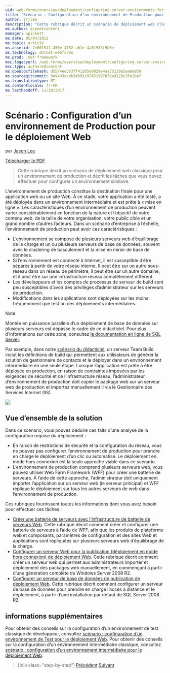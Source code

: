 ```yaml
---
uid: web-forms/overview/deployment/configuring-server-environments-for-web-deployment/scenario-configuring-a-production-environment-for-web-deployment
title: "Scénario : Configuration d’un environnement de Production pour le déploiement Web | Documents Microsoft"
author: jrjlee
description: "Cette rubrique décrit un scénario de déploiement web classique pour un environnement de production et décrit les tâches que vous devez effectuer pour configurer un similaire..."
ms.author: aspnetcontent
manager: wpickett
ms.date: 05/04/2012
ms.topic: article
ms.assetid: 2e861511-450e-4752-a61e-4a01933f9b6e
ms.technology: dotnet-webforms
ms.prod: .net-framework
msc.legacyurl: /web-forms/overview/deployment/configuring-server-environments-for-web-deployment/scenario-configuring-a-production-environment-for-web-deployment
msc.type: authoredcontent
ms.openlocfilehash: d5574ee353ff41205e9029e4aa5d139a5aa0e959
ms.sourcegitcommit: 9a9483aceb34591c97451997036a9120c3fe2baf
ms.translationtype: MT
ms.contentlocale: fr-FR
ms.lasthandoff: 11/10/2017
---
```

<a name="scenario-configuring-a-production-environment-for-web-deployment"></a>Scénario : Configuration d’un environnement de Production pour le déploiement Web
====================
par [Jason Lee](https://github.com/jrjlee)

[Télécharger le PDF](https://msdnshared.blob.core.windows.net/media/MSDNBlogsFS/prod.evol.blogs.msdn.com/CommunityServer.Blogs.Components.WeblogFiles/00/00/00/63/56/8130.DeployingWebAppsInEnterpriseScenarios.pdf)

> Cette rubrique décrit un scénario de déploiement web classique pour un environnement de production et décrit les tâches que vous devez effectuer pour configurer un environnement similaire.


L’environnement de production constitue la destination finale pour une application web ou un site Web. À ce stade, votre application a été testé, a été déployée dans un environnement intermédiaire et est prête à « mise en ligne ». Les caractéristiques d’un environnement de production peuvent varier considérablement en fonction de la nature et l’objectif de votre contenu web, de la taille de votre organisation, votre public cible et un grand nombre d’autres facteurs. Dans un scénario d’entreprise à l’échelle, l’environnement de production peut avoir ces caractéristiques :

- L’environnement se compose de plusieurs serveurs web d’équilibrage de la charge et un ou plusieurs serveurs de base de données, souvent avec le clustering de basculement et la mise en miroir de base de données.
- Si l’environnement est connecté à Internet, il est susceptible d’être séparés à partir de votre réseau interne. Il peut être sur un autre sous-réseau dans un réseau de périmètre, il peut être sur un autre domaine, et il peut être sur une infrastructure réseau complètement différent.
- Les développeurs et les comptes de processus de serveur de build sont peu susceptibles d’avoir des privilèges d’administrateur sur les serveurs de production.
- Modifications dans les applications sont déployées sur les moins fréquemment que test ou des déploiements intermédiaires.

> [!NOTE]
> Montée en puissance parallèle d’un déploiement de base de données sur plusieurs serveurs est dépasse le cadre de ce didacticiel. Pour plus d’informations sur cette zone, consultez [la documentation en ligne de SQL Server](https://technet.microsoft.com/en-us/library/ms130214.aspx).


Par exemple, dans notre [scénario du didacticiel](../deploying-web-applications-in-enterprise-scenarios/enterprise-web-deployment-scenario-overview.md), un serveur Team Build inclut les définitions de build qui permettent aux utilisateurs de générer la solution de gestionnaire de contacts et le déployer dans un environnement intermédiaire en une seule étape. Lorsque l’application est prête à être déployée en production, en raison de contraintes imposées par les exigences de sécurité et de l’infrastructure réseau, l’administrateur d’environnement de production doit copier le package web sur un serveur web de production et importez manuellement Il via le Gestionnaire des Services Internet (IIS).

![](scenario-configuring-a-production-environment-for-web-deployment/_static/image1.png)

## <a name="solution-overview"></a>Vue d’ensemble de la solution

Dans ce scénario, vous pouvez déduire ces faits d’une analyse de la configuration requise du déploiement :

- En raison de restrictions de sécurité et la configuration du réseau, vous ne pouvez pas configurer l’environnement de production pour prendre en charge le déploiement d’un clic ou automatisé. Le déploiement en mode hors connexion est la seule approche viable dans ce scénario.
- L’environnement de production comprend plusieurs serveurs web, vous pouvez utiliser Web Farm Framework (WFF) pour créer une batterie de serveurs. À l’aide de cette approche, l’administrateur doit uniquement importer l’application sur un serveur web (le serveur principal) et WFF réplique le déploiement sur tous les autres serveurs de web dans l’environnement de production.

Ces rubriques fournissent toutes les informations dont vous avez besoin pour effectuer ces tâches :

- [Créer une batterie de serveurs avec l’infrastructure de batterie de serveurs Web](configuring-a-database-server-for-web-deploy-publishing.md). Cette rubrique décrit comment créer et configurer une batterie de serveurs à l’aide de WFF, afin que les produits de plateforme web et composants, paramètres de configuration et des sites Web et applications sont répliquées sur plusieurs serveurs web d’équilibrage de la charge.
- [Configurer un serveur Web pour la publication (déploiement en mode hors connexion) de déploiement Web](configuring-a-web-server-for-web-deploy-publishing-offline-deployment.md). Cette rubrique décrit comment créer un serveur web qui permet aux administrateurs importer et déploiement des packages web manuellement, en commençant à partir d’une génération complète de Windows Server 2008 R2.
- [Configurer un serveur de base de données de publication de déploiement Web](configuring-a-database-server-for-web-deploy-publishing.md). Cette rubrique décrit comment configurer un serveur de base de données pour prendre en charge l’accès à distance et le déploiement, à partir d’une installation par défaut de SQL Server 2008 R2.

## <a name="further-reading"></a>informations supplémentaires

Pour obtenir des conseils sur la configuration d’un environnement de test classique de développeur, consultez [scénario : configuration d’un environnement de Test pour le déploiement Web](scenario-configuring-a-test-environment-for-web-deployment.md). Pour obtenir des conseils sur la configuration d’un environnement intermédiaire classique, consultez [scénario : configuration d’un environnement intermédiaire pour le déploiement Web](scenario-configuring-a-staging-environment-for-web-deployment.md).

>[!div class="step-by-step"]
[Précédent](scenario-configuring-a-staging-environment-for-web-deployment.md)
[Suivant](configuring-a-web-server-for-web-deploy-publishing-remote-agent.md)
